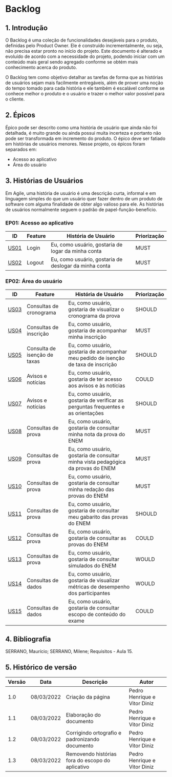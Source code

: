 # Backlog

## 1. Introdução

O Backlog é uma coleção de funcionalidades desejáveis para o produto, definidas pelo Product Owner. Ele é construído incrementalmente, ou seja, não precisa estar pronto no início do projeto. Este documento é alterado e evoluído de acordo com a necessidade do projeto, podendo iniciar com um conteúdo mais geral sendo agregado conforme se obtém mais conhecimento acerca do produto.

O Backlog tem como objetivo detalhar as tarefas de forma que as histórias de usuários sejam mais facilmente entregáveis, além de prover uma noção do tempo tomado para cada história e ele também é escalável conforme se conhece melhor o produto e o usuário e trazer o melhor valor possível para o cliente.

## 2. Épicos

Épico pode ser descrito como uma história de usuário que ainda não foi detalhada, é muito grande ou ainda possui muita incerteza e portanto não pode ser transformada em incremento do produto. O épico deve ser fatiado em histórias de usuários menores. Nesse projeto, os épicos foram separados em:

- Acesso ao aplicativo
- Área do usuário

## 3. Histórias de Usuários

Em Agile, uma história de usuário é uma descrição curta, informal e em linguagem simples do que um usuário quer fazer dentro de um produto de software com alguma finalidade de obter algo valioso para ele. As histórias de usuários normalmente seguem o padrão de papel-função-benefício.

### EP01: Acesso ao aplicativo

| ID                                       | Feature | História de Usuário                                   | Priorização |
| ---------------------------------------- | ------- | ----------------------------------------------------- | ----------- |
| [US01](../agil/historias-usuario/US1.md) | Login   | Eu, como usuário, gostaria de logar da minha conta    | MUST        |
| [US02](../agil/historias-usuario/US2.md) | Logout  | Eu, como usuário, gostaria de deslogar da minha conta | MUST        |

### EP02: Área do usuário

| ID                                        | Feature                      | História de Usuário                                                                 | Priorização |
| ----------------------------------------- | ---------------------------- | ----------------------------------------------------------------------------------- | ----------- |
| [US03](../agil/historias-usuario/US3.md)  | Consultas de cronograma      | Eu, como usuário, gostaria de visualizar o cronograma da prova                      | SHOULD      |
| [US04](../agil/historias-usuario/US4.md)  | Consultas de inscrição       | Eu, como usuário, gostaria de acompanhar minha inscrição                            | MUST        |
| [US05](../agil/historias-usuario/US5.md)  | Consulta de isenção de taxas | Eu, como usuário, gostaria de acompanhar meu pedido de isenção de taxa de inscrição | SHOULD      |
| [US06](../agil/historias-usuario/US6.md)  | Avisos e notícias            | Eu, como usuário, gostaria de ter acesso aos avisos e às notícias                   | COULD       |
| [US07](../agil/historias-usuario/US7.md)  | Avisos e notícias            | Eu, como usuário, gostaria de verificar as perguntas frequentes e as orientações    | SHOULD      |
| [US08](../agil/historias-usuario/US8.md)  | Consultas de prova           | Eu, como usuário, gostaria de consultar minha nota da prova do ENEM                 | MUST        |
| [US09](../agil/historias-usuario/US9.md)  | Consultas de prova           | Eu, como usuário, gostaria de consultar minha vista pedagógica da provas do ENEM    | MUST        |
| [US10](../agil/historias-usuario/US10.md) | Consultas de prova           | Eu, como usuário, gostaria de consultar minha redação das provas do ENEM            | MUST        |
| [US11](../agil/historias-usuario/US11.md) | Consultas de prova           | Eu, como usuário, gostaria de consultar meu gabarito das provas do ENEM             | SHOULD      |
| [US12](../agil/historias-usuario/US12.md) | Consultas de prova           | Eu, como usuário, gostaria de consultar as provas do ENEM                           | COULD       |
| [US13](../agil/historias-usuario/US13.md) | Consultas de prova           | Eu, como usuário, gostaria de consultar simulados do ENEM                           | WOULD       |
| [US14](../agil/historias-usuario/US14.md) | Consultas de dados           | Eu, como usuário, gostaria de visualizar métricas de desempenho dos participantes   | WOULD       |
| [US15](../agil/historias-usuario/US15.md) | Consultas de dados           | Eu, como usuário, gostaria de consultar escopo de conteúdo do exame                 | COULD       |

## 4. Bibliografia

SERRANO, Maurício; SERRANO, Milene; Requisitos - Aula 15.

## 5. Histórico de versão

| Versão | Data       | Descrição                                        | Autor                        |
| ------ | ---------- | ------------------------------------------------ | ---------------------------- |
| 1.0    | 08/03/2022 | Criação da página                                | Pedro Henrique e Vitor Diniz |
| 1.1    | 08/03/2022 | Elaboração do documento                          | Pedro Henrique e Vitor Diniz |
| 1.2    | 08/03/2022 | Corrigindo ortografio e padronizando documento   | Pedro Henrique e Vitor Diniz |
| 1.3    | 08/03/2022 | Removendo histórias fora do escopo do aplicativo | Pedro Henrique e Vitor Diniz |
